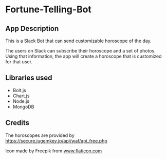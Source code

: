 # Fortune-Telling-Bot
## App Description
This is a Slack Bot that can send customizable horoscope of the day. 

The users on Slack can subscribe their horoscope and a set of photos. Using that information, the app will create a horoscope that is customized for that user.
## Libraries used
- Bolt.js
- Chart.js
- Node.js
- MongoDB
## Credits
The horoscopes are provided by https://secure.jugemkey.jp/api/waf/api_free.php

Icon made by Freepik from www.flaticon.com
